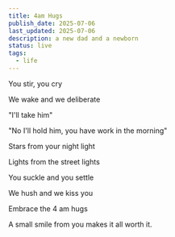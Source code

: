 ```yaml
---
title: 4am Hugs
publish_date: 2025-07-06
last_updated: 2025-07-06
description: a new dad and a newborn
status: live
tags:
  - life
---
```


You stir, you cry

We wake and we deliberate

"I'll take him"  

"No I'll hold him, you have work in the morning"

Stars from your night light

Lights from the street lights

You suckle and you settle

We hush and we kiss you

Embrace the 4 am hugs

A small smile from you makes it all worth it.
